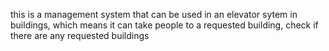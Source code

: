this is a management system that can be used in an elevator sytem in buildings, which means it can take people to a requested building, check if there are any requested buildings
